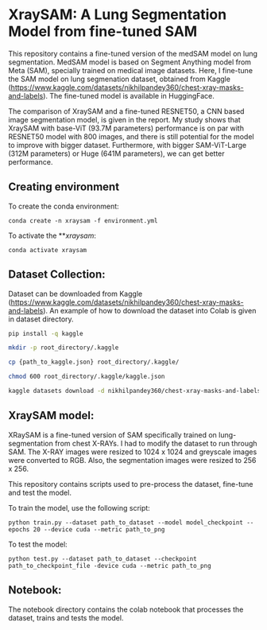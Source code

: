 # XraySAM: A Lung Segmentation Model from fine-tuned SAM

This repository contains a fine-tuned version of the medSAM model on lung segmentation. MedSAM model is based on Segment Anything model from Meta (SAM), specially trained on medical image datasets. Here, I fine-tune the SAM model on lung segmenation dataset, obtained from Kaggle (https://www.kaggle.com/datasets/nikhilpandey360/chest-xray-masks-and-labels). The fine-tuned model is available in HuggingFace. 

The comparison of XraySAM and a fine-tuned RESNET50, a CNN based image segmentation model, is given in the report. My study shows that XraySAM with base-ViT (93.7M parameters) performance is on par with RESNET50 model with 800 images, and there is still potential for the model to improve with bigger dataset. Furthermore, with bigger SAM-ViT-Large (312M parameters) or Huge (641M parameters), we can get better performance. 

## Creating environment

To create the conda environment:

`conda create -n xraysam -f environment.yml`

To activate the ***xraysam*:

`conda activate xraysam`

## Dataset Collection:

Dataset can be downloaded from Kaggle (https://www.kaggle.com/datasets/nikhilpandey360/chest-xray-masks-and-labels). An example of how to download the dataset into Colab is given in dataset directory. 

```bash
pip install -q kaggle

mkdir -p root_directory/.kaggle

cp {path_to_kaggle.json} root_directory/.kaggle/

chmod 600 root_directory/.kaggle/kaggle.json

kaggle datasets download -d nikhilpandey360/chest-xray-masks-and-labels

```

## XraySAM model:

XRaySAM is a fine-tuned version of SAM specifically trained on lung-segmentation from chest X-RAYs. I had to modify the dataset to run through SAM. The X-RAY images were resized to 1024 x 1024 and greyscale images were converted to RGB. Also, the segmentation images were resized to 256 x 256. 

This repository contains scripts used to pre-process the dataset, fine-tune and test the model. 

To train the model, use the following script:

`python train.py --dataset path_to_dataset --model model_checkpoint --epochs 20 --device cuda --metric path_to_png`

To test the model:

`python test.py --dataset path_to_dataset --checkpoint path_to_checkpoint_file -device cuda --metric path_to_png`

## Notebook:

The notebook directory contains the colab notebook that processes the dataset, trains and tests the model. 

